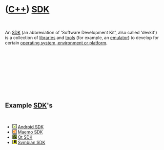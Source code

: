 



 

 

 

 

 

([C++](Cpp.htm)) [SDK](CppSdk.htm)
==================================

 

An [SDK](CppSdk.htm) (an abbreviation of 'Software Development Kit',
also called 'devkit') is a collection of [libraries](CppLibrary.htm) and
[tools](Tools.htm) (for example, an [emulator](CppEmulator.htm)) to
develop for certain [operating system, environment or
platform](CppOs.htm).

 

 

 

 

 

Example [SDK](CppSdk.htm)'s
---------------------------

 

-   ![Android](PicAndroid.png) [Android SDK](CppAndroidSdk.htm)
-   ![Maemo](PicMaemo.png) [Maemo SDK](CppMaemoSdk.htm)
-   ![Qt](PicQt.png) [Qt SDK](CppQtSdk.htm)
-   ![Symbian](PicSymbian.png) [Symbian SDK](CppSymbianSdk.htm)

 

 

 

 

 





 



